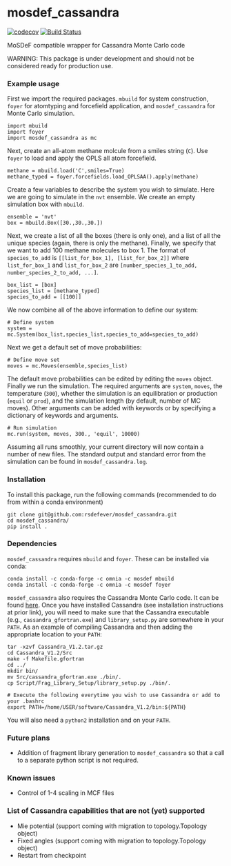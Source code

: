 # mosdef_cassandra
[//]: # (Badges)
[![codecov](https://codecov.io/gh/rsdefever/mosdef_cassandra/branch/master/graph/badge.svg?token=xsgvdWprHp)](https://codecov.io/gh/rsdefever/mosdef_cassandra)
[![Build Status](https://dev.azure.com/rdefever/mosdef_cassandra/_apis/build/status/rsdefever.mosdef_cassandra?branchName=master)](https://dev.azure.com/rdefever/mosdef_cassandra/_build/latest?definitionId=1&branchName=master)

MoSDeF compatible wrapper for Cassandra Monte Carlo code

WARNING: This package is under development and should not be considered ready for production use.

### Example usage

First we import the required packages. `mbuild` for system construction, `foyer` for atomtyping
and forcefield application, and `mosdef_cassandra` for Monte Carlo simulation.

    import mbuild
    import foyer
    import mosdef_cassandra as mc

Next, create an all-atom methane molcule from a smiles string (`C`). Use `foyer` to
load and apply the OPLS all atom forcefield.

    methane = mbuild.load('C',smiles=True)
    methane_typed = foyer.forcefields.load_OPLSAA().apply(methane)

Create a few variables to describe the system you wish to simulate. Here we are
going to simulate in the `nvt` ensemble. We create an empty simulation box with
`mbuild`.

    ensemble = 'nvt'
    box = mbuild.Box([30.,30.,30.])

Next, we create a list of all the boxes (there is only one), and a list of all
the unique species (again, there is only the methane). Finally, we specify that
we want to add 100 methane molecules to box 1. The format of `species_to_add`
is `[[list_for_box_1], [list_for_box_2]]` where `list_for_box_1` and `list_for_box_2`
are `[number_species_1_to_add, number_species_2_to_add, ...]`.

    box_list = [box]
    species_list = [methane_typed]
    species_to_add = [[100]]

We now combine all of the above information to define our system:

    # Define system
    system = mc.System(box_list,species_list,species_to_add=species_to_add)

Next we get a default set of move probabilities:

    # Define move set
    moves = mc.Moves(ensemble,species_list)

The default move probabilities can be edited by editing the `moves` object. Finally
we run the simulation. The required arguments are `system`, `moves`, the temperature
(`300`), whether the simulation is an equilibration or production (`equil` or `prod`),
and the simulation length (by default, number of MC moves). Other arguments can be
added with keywords or by specifying a dictionary of keywords and arguments.

    # Run simulation
    mc.run(system, moves, 300., 'equil', 10000)

Assuming all runs smoothly, your current directory will now contain a number of
new files. The standard output and standard error from the simulation can be found
in `mosdef_cassandra.log`.

### Installation

To install this package, run the following commands (recommended to do from within a conda environment)

    git clone git@github.com:rsdefever/mosdef_cassandra.git
    cd mosdef_cassandra/
    pip install .

### Dependencies

`mosdef_cassandra` requires `mbuild` and `foyer`. These can be installed via conda:

    conda install -c conda-forge -c omnia -c mosdef mbuild
    conda install -c conda-forge -c omnia -c mosdef foyer

`mosdef_cassandra` also requires the Cassandra Monte Carlo code.
It can be found [here](https://cassandra.nd.edu/). Once you have installed
Cassandra (see installation instructions at prior link), you will need to
make sure that the Cassandra executable (e.g., `cassandra_gfortran.exe`)
and `library_setup.py` are somewhere in your `PATH`. As an example of
compiling Cassandra and then adding the appropriate location to your `PATH`:

    tar -xzvf Cassandra_V1.2.tar.gz
    cd Cassandra_V1.2/Src
    make -f Makefile.gfortran
    cd ../
    mkdir bin/
    mv Src/cassandra_gfortran.exe ./bin/.
    cp Script/Frag_Library_Setup/library_setup.py ./bin/.

    # Execute the following everytime you wish to use Cassandra or add to your .bashrc
    export PATH=/home/USER/software/Cassandra_V1.2/bin:${PATH}

You will also need a `python2` installation and on your `PATH`.

### Future plans
* Addition of fragment library generation to `mosdef_cassandra` so that a call
to a separate python script is not required.

### Known issues
* Control of 1-4 scaling in MCF files

### List of Cassandra capabilities that are not (yet) supported
* Mie potential (support coming with migration to topology.Topology object)
* Fixed angles (support coming with migration to topology.Topology object)
* Restart from checkpoint
